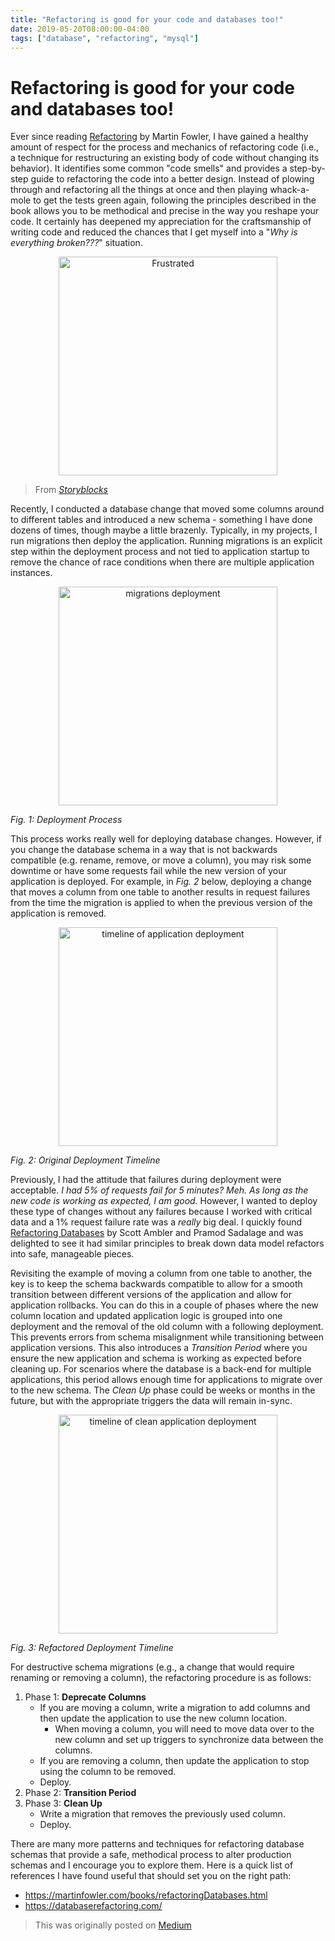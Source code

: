 ```yaml
---
title: "Refactoring is good for your code and databases too!"
date: 2019-05-20T08:00:00-04:00
tags: ["database", "refactoring", "mysql"]
---
```


# Refactoring is good for your code and databases too!

Ever since reading [Refactoring](https://martinfowler.com/books/refactoring.html) by Martin Fowler, I have gained a healthy amount of respect for the process and mechanics of refactoring code (i.e., a technique for restructuring an existing body of code without changing its behavior).
It identifies some common "code smells" and provides a step-by-step guide to refactoring the code into a better design.
Instead of plowing through and refactoring all the things at once and then playing whack-a-mole to get the tests green again, following the principles described in the book allows you to be methodical and precise in the way you reshape your code.
It certainly has deepened my appreciation for the craftsmanship of writing code and reduced the chances that I get myself into a "_Why is everything broken???_" situation.

<p align="center">
    <img src="/database-refactoring/frustrated.jpg" alt="Frustrated" align="center" style="height: 350px;"/>
</p>

> From *[Storyblocks](https://www.storyblocks.com/)*

Recently, I conducted a database change that moved some columns around to different tables and introduced a new schema - something I have done dozens of times, though maybe a little brazenly.
Typically, in my projects, I run migrations then deploy the application.
Running migrations is an explicit step within the deployment process and not tied to application startup to remove the chance of race conditions when there are multiple application instances.

<p align="center">
    <img src="/database-refactoring/diagrams/migrations-deployment.png" alt="migrations deployment" style="height: 350px;"/>
</p>

*Fig. 1: Deployment Process*

This process works really well for deploying database changes.
However, if you change the database schema in a way that is not backwards compatible (e.g. rename, remove, or move a column), you may risk some downtime or have some requests fail while the new version of your application is deployed.
For example, in *Fig. 2* below, deploying a change that moves a column from one table to another results in request failures from the time the migration is applied to when the previous version of the application is removed.

<p align="center">
    <img src="/database-refactoring/diagrams/timeline-deployment-1.png" alt="timeline of application deployment" style="height: 350px;"/>
</p>

*Fig. 2: Original Deployment Timeline*

Previously, I had the attitude that failures during deployment were acceptable.
_I had 5% of requests fail for 5 minutes? Meh. As long as the new code is working as expected, I am good._
However, I wanted to deploy these type of changes without any failures because I worked with critical data and a 1% request failure rate was a _really_ big deal.
I quickly found [Refactoring Databases](https://martinfowler.com/books/refactoringDatabases.html) by Scott Ambler and Pramod Sadalage and was delighted to see it had similar principles to break down data model refactors into safe, manageable pieces.

Revisiting the example of moving a column from one table to another, the key is to keep the schema backwards compatible to allow for a smooth transition between different versions of the application and allow for application rollbacks.
You can do this in a couple of phases where the new column location and updated application logic is grouped into one deployment and the removal of the old column with a following deployment.
This prevents errors from schema misalignment while transitioning between application versions.
This also introduces a _Transition Period_ where you ensure the new application and schema is working as expected before cleaning up.
For scenarios where the database is a back-end for multiple applications, this period allows enough time for applications to migrate over to the new schema.
The _Clean Up_ phase could be weeks or months in the future, but with the appropriate triggers the data will remain in-sync.

<p align="center">
    <img src="/database-refactoring/diagrams/timeline-deployment-2.png" alt="timeline of clean application deployment" style="height: 350px;"/>
</p>

*Fig. 3: Refactored Deployment Timeline*

For destructive schema migrations (e.g., a change that would require renaming or removing a column), the refactoring procedure is as follows:

1. Phase 1: **Deprecate Columns**
    * If you are moving a column, write a migration to add columns and then update the application to use the new column location.
        * When moving a column, you will need to move data over to the new column and set up triggers to synchronize data between the columns.
    * If you are removing a column, then update the application to stop using the column to be removed.
    * Deploy.
1. Phase 2: **Transition Period**
1. Phase 3: **Clean Up**
    * Write a migration that removes the previously used column.
    * Deploy.

There are many more patterns and techniques for refactoring database schemas that provide a safe, methodical process to alter production schemas and I encourage you to explore them.
Here is a quick list of references I have found useful that should set you on the right path:

- https://martinfowler.com/books/refactoringDatabases.html
- https://databaserefactoring.com/

> This was originally posted on [Medium](https://medium.com/@rocky.grayjr/refactoring-is-good-for-your-code-and-databases-too-aa4579900235)
